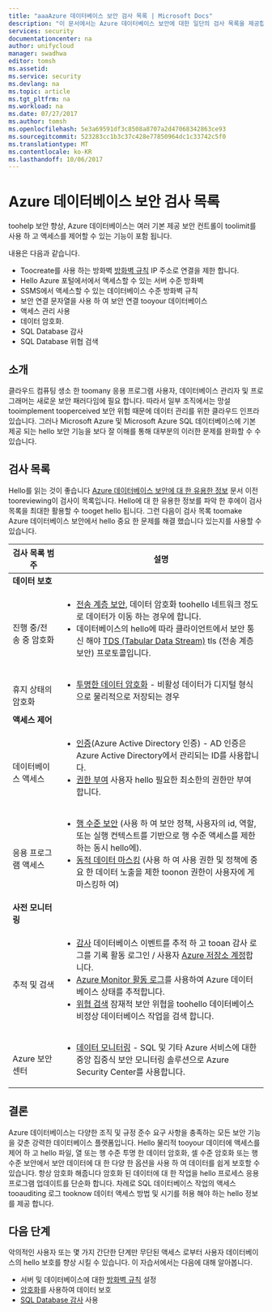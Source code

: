 ```yaml
---
title: "aaaAzure 데이터베이스 보안 검사 목록 | Microsoft Docs"
description: "이 문서에서는 Azure 데이터베이스 보안에 대한 일단의 검사 목록을 제공합니다."
services: security
documentationcenter: na
author: unifycloud
manager: swadhwa
editor: tomsh
ms.assetid: 
ms.service: security
ms.devlang: na
ms.topic: article
ms.tgt_pltfrm: na
ms.workload: na
ms.date: 07/27/2017
ms.author: tomsh
ms.openlocfilehash: 5e3a69591df3c8508a8707a2d47068342863ce93
ms.sourcegitcommit: 523283cc1b3c37c428e77850964dc1c33742c5f0
ms.translationtype: MT
ms.contentlocale: ko-KR
ms.lasthandoff: 10/06/2017
---
```

# <a name="azure-database-security-checklist"></a>Azure 데이터베이스 보안 검사 목록

toohelp 보안 향상, Azure 데이터베이스는 여러 기본 제공 보안 컨트롤이 toolimit를 사용 하 고 액세스를 제어할 수 있는 기능이 포함 됩니다.

내용은 다음과 같습니다.

-   Toocreate를 사용 하는 방화벽 [방화벽 규칙](https://docs.microsoft.com/en-us/azure/sql-database/sql-database-firewall-configure) IP 주소로 연결을 제한 합니다.
-   Hello Azure 포털에서에서 액세스할 수 있는 서버 수준 방화벽
-   SSMS에서 액세스할 수 있는 데이터베이스 수준 방화벽 규칙
-   보안 연결 문자열을 사용 하 여 보안 연결 tooyour 데이터베이스
-   액세스 관리 사용
-   데이터 암호화.
-   SQL Database 감사
-   SQL Database 위협 검색

## <a name="introduction"></a>소개
클라우드 컴퓨팅 생소 한 toomany 응용 프로그램 사용자, 데이터베이스 관리자 및 프로그래머는 새로운 보안 패러다임에 필요 합니다. 따라서 일부 조직에서는 망설 tooimplement tooperceived 보안 위험 때문에 데이터 관리를 위한 클라우드 인프라 있습니다. 그러나 Microsoft Azure 및 Microsoft Azure SQL 데이터베이스에 기본 제공 되는 hello 보안 기능을 보다 잘 이해를 통해 대부분의 이러한 문제를 완화할 수 수 있습니다.

## <a name="checklist"></a>검사 목록
Hello를 읽는 것이 좋습니다 [Azure 데이터베이스 보안에 대 한 유용한 정보](https://docs.microsoft.com/en-us/azure/security/azure-database-security-best-practices) 문서 이전 tooreviewing이 검사이 목록입니다. Hello에 대 한 유용한 정보를 파악 한 후에이 검사 목록을 최대한 활용할 수 tooget hello 됩니다. 그런 다음이 검사 목록 toomake Azure 데이터베이스 보안에서 hello 중요 한 문제를 해결 했습니다 있는지를 사용할 수 있습니다.


|검사 목록 범주| 설명|
| ------------ | -------- |
|**데이터 보호**||
| <br> 진행 중/전송 중 암호화| <ul><li>[전송 계층 보안](https://docs.microsoft.com/en-us/windows-server/security/tls/transport-layer-security-protocol), 데이터 암호화 toohello 네트워크 정도로 데이터가 이동 하는 경우에 합니다.</li><li>데이터베이스의 hello에 따라 클라이언트에서 보안 통신 해야 [TDS (Tabular Data Stream)](https://msdn.microsoft.com/en-in/library/dd357628.aspx) tls (전송 계층 보안) 프로토콜입니다.</li></ul> |
|<br>휴지 상태의 암호화| <ul><li>[투명한 데이터 암호화](http://go.microsoft.com/fwlink/?LinkId=526242) - 비활성 데이터가 디지털 형식으로 물리적으로 저장되는 경우</li></ul>|
|**액세스 제어**||  
|<br> 데이터베이스 액세스 | <ul><li>[인증](https://docs.microsoft.com/en-us/azure/sql-database/sql-database-control-access)(Azure Active Directory 인증) - AD 인증은 Azure Active Directory에서 관리되는 ID를 사용합니다.</li><li>[권한 부여](https://docs.microsoft.com/en-us/azure/sql-database/sql-database-control-access) 사용자 hello 필요한 최소한의 권한만 부여 합니다.</li></ul> |
|<br>응용 프로그램 액세스| <ul><li>[행 수준 보안](https://msdn.microsoft.com/library/dn765131) (사용 하 여 보안 정책, 사용자의 id, 역할, 또는 실행 컨텍스트를 기반으로 행 수준 액세스를 제한 하는 동시 hello에).</li><li>[동적 데이터 마스킹](https://docs.microsoft.com/en-us/azure/sql-database/sql-database-dynamic-data-masking-get-started) (사용 하 여 사용 권한 및 정책에 중요 한 데이터 노출을 제한 toonon 권한이 사용자에 게 마스킹하 여)</li></ul>|
|**사전 모니터링**||  
| <br>추적 및 검색| <ul><li>[감사](https://docs.microsoft.com/en-us/azure/sql-database/sql-database-auditing) 데이터베이스 이벤트를 추적 하 고 tooan 감사 로그를 기록 활동 로그인 / 사용자 [Azure 저장소 계정](https://docs.microsoft.com/en-us/azure/storage/storage-create-storage-account)합니다.</li><li>[Azure Monitor 활동 로그](https://docs.microsoft.com/en-us/azure/monitoring-and-diagnostics/monitoring-overview-activity-logs)를 사용하여 Azure 데이터베이스 상태를 추적합니다.</li><li>[위협 검색](https://docs.microsoft.com/en-us/azure/sql-database/sql-database-threat-detection) 잠재적 보안 위협을 toohello 데이터베이스 비정상 데이터베이스 작업을 검색 합니다. </li></ul> |
|<br>Azure 보안 센터| <ul><li>[데이터 모니터링](https://docs.microsoft.com/en-us/azure/security-center/security-center-enable-auditing-on-sql-databases) - SQL 및 기타 Azure 서비스에 대한 중앙 집중식 보안 모니터링 솔루션으로 Azure Security Center를 사용합니다.</li></ul>|     

## <a name="conclusion"></a>결론
Azure 데이터베이스는 다양한 조직 및 규정 준수 요구 사항을 충족하는 모든 보안 기능을 갖춘 강력한 데이터베이스 플랫폼입니다. Hello 물리적 tooyour 데이터에 액세스를 제어 하 고 hello 파일, 열 또는 행 수준 투명 한 데이터 암호화, 셀 수준 암호화 또는 행 수준 보안에서 보안 데이터에 대 한 다양 한 옵션을 사용 하 여 데이터를 쉽게 보호할 수 있습니다. 항상 암호화 해줍니다 암호화 된 데이터에 대 한 작업을 hello 프로세스 응용 프로그램 업데이트를 단순화 합니다. 차례로 SQL 데이터베이스 작업의 액세스 tooauditing 로그 tooknow 데이터 액세스 방법 및 시기를 허용 해야 하는 hello 정보를 제공 합니다.

## <a name="next-steps"></a>다음 단계
악의적인 사용자 또는 몇 가지 간단한 단계만 무단된 액세스 로부터 사용자 데이터베이스의 hello 보호를 향상 시킬 수 있습니다. 이 자습서에서는 다음에 대해 알아봅니다.

- 서버 및 데이터베이스에 대한 [방화벽 규칙](https://docs.microsoft.com/en-us/azure/sql-database/sql-database-firewall-configure) 설정
- [암호화](https://docs.microsoft.com/en-us/sql/relational-databases/security/encryption/sql-server-encryption)를 사용하여 데이터 보호
- [SQL Database 감사](https://docs.microsoft.com/en-us/azure/sql-database/sql-database-auditing) 사용

